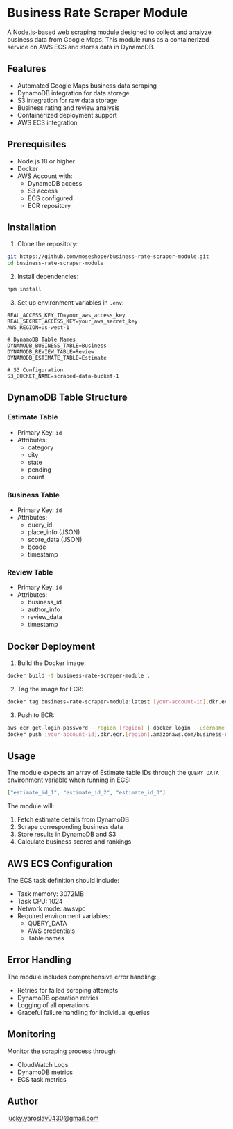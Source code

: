 # Business Rate Scraper Module

A Node.js-based web scraping module designed to collect and analyze business data from Google Maps. This module runs as a containerized service on AWS ECS and stores data in DynamoDB.

## Features

- Automated Google Maps business data scraping
- DynamoDB integration for data storage
- S3 integration for raw data storage
- Business rating and review analysis
- Containerized deployment support
- AWS ECS integration

## Prerequisites

- Node.js 18 or higher
- Docker
- AWS Account with:
  - DynamoDB access
  - S3 access
  - ECS configured
  - ECR repository

## Installation

1. Clone the repository:

```bash
git https://github.com/moseshope/business-rate-scraper-module.git
cd business-rate-scraper-module
```

2. Install dependencies:

```bash
npm install
```

3. Set up environment variables in `.env`:

```env
REAL_ACCESS_KEY_ID=your_aws_access_key
REAL_SECRET_ACCESS_KEY=your_aws_secret_key
AWS_REGION=us-west-1

# DynamoDB Table Names
DYNAMODB_BUSINESS_TABLE=Business
DYNAMODB_REVIEW_TABLE=Review
DYNAMODB_ESTIMATE_TABLE=Estimate

# S3 Configuration
S3_BUCKET_NAME=scraped-data-bucket-1
```

## DynamoDB Table Structure

### Estimate Table

- Primary Key: `id`
- Attributes:
  - category
  - city
  - state
  - pending
  - count

### Business Table

- Primary Key: `id`
- Attributes:
  - query_id
  - place_info (JSON)
  - score_data (JSON)
  - bcode
  - timestamp

### Review Table

- Primary Key: `id`
- Attributes:
  - business_id
  - author_info
  - review_data
  - timestamp

## Docker Deployment

1. Build the Docker image:

```bash
docker build -t business-rate-scraper-module .
```

2. Tag the image for ECR:

```bash
docker tag business-rate-scraper-module:latest [your-account-id].dkr.ecr.[region].amazonaws.com/business-rate-scraper-module:latest
```

3. Push to ECR:

```bash
aws ecr get-login-password --region [region] | docker login --username AWS --password-stdin [your-account-id].dkr.ecr.[region].amazonaws.com
docker push [your-account-id].dkr.ecr.[region].amazonaws.com/business-rate-scraper-module:latest
```

## Usage

The module expects an array of Estimate table IDs through the `QUERY_DATA` environment variable when running in ECS:

```json
["estimate_id_1", "estimate_id_2", "estimate_id_3"]
```

The module will:

1. Fetch estimate details from DynamoDB
2. Scrape corresponding business data
3. Store results in DynamoDB and S3
4. Calculate business scores and rankings

## AWS ECS Configuration

The ECS task definition should include:

- Task memory: 3072MB
- Task CPU: 1024
- Network mode: awsvpc
- Required environment variables:
  - QUERY_DATA
  - AWS credentials
  - Table names

## Error Handling

The module includes comprehensive error handling:

- Retries for failed scraping attempts
- DynamoDB operation retries
- Logging of all operations
- Graceful failure handling for individual queries

## Monitoring

Monitor the scraping process through:

- CloudWatch Logs
- DynamoDB metrics
- ECS task metrics

## Author

lucky.yaroslav0430@gmail.com
